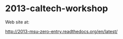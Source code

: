 2013-caltech-workshop
=====================

Web site at:

http://2013-msu-zero-entry.readthedocs.org/en/latest/
